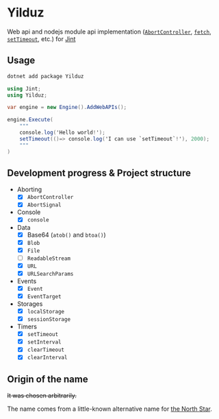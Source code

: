 # Yilduz

Web api and nodejs module api implementation ([`AbortController`](https://developer.mozilla.org/en-US/docs/Web/API/AbortController), [`fetch`](https://developer.mozilla.org/en-US/docs/Web/API/Window/fetch), [`setTimeout`](https://developer.mozilla.org/en-US/docs/Web/API/Window/setTimeout), etc.) for [Jint](https://github.com/sebastienros/jint)

## Usage

```sh
dotnet add package Yilduz
```

```cs
using Jint;
using Yilduz;

var engine = new Engine().AddWebAPIs();

engine.Execute(
    """
    console.log('Hello world!');
    setTimeout(()=> console.log('I can use `setTimeout`!'), 2000);
    """
)
```

## Development progress & Project structure

- Aborting
  - [x] `AbortController`
  - [x] `AbortSignal`
- Console
  - [x] `console`
- Data
  - [x] Base64 (`atob()` and `btoa()`)
  - [x] `Blob`
  - [x] `File`
  - [ ] `ReadableStream`
  - [x] `URL`
  - [x] `URLSearchParams`
- Events
  - [x] `Event`
  - [x] `EventTarget`
- Storages
  - [x] `localStorage`
  - [x] `sessionStorage`
- Timers
  - [x] `setTimeout`
  - [x] `setInterval`
  - [x] `clearTimeout`
  - [x] `clearInterval`

## Origin of the name

~~It was chosen arbitrarily.~~

The name comes from a little-known alternative name for [the North Star](https://en.wikipedia.org/wiki/Polaris).
